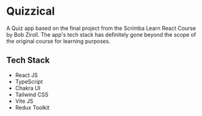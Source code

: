 # Quizzical

A Quiz app based on the final project from the Scrimba Learn React Course by Bob Ziroll. The app's tech stack has definitely gone beyond the scope of the original course for learning purposes.

## Tech Stack

- React JS
- TypeScript
- Chakra UI
- Tailwind CSS
- Vite JS
- Redux Toolkit
